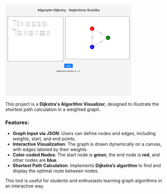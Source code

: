 <img src="GraphDijkstra.jpg" alt="Dijkstra Algorithm">

This project is a **Dijkstra's Algorithm Visualizer**, designed to illustrate the shortest path calculation in a weighted graph.  

### Features:
- **Graph Input via JSON**: Users can define nodes and edges, including weights, start, and end points.  
- **Interactive Visualization**: The graph is drawn dynamically on a canvas, with edges labeled by their weights.  
- **Color-coded Nodes**: The start node is **green**, the end node is **red**, and other nodes are **blue**.  
- **Shortest Path Calculation**: Implements **Dijkstra’s algorithm** to find and display the optimal route between nodes.  

This tool is useful for students and enthusiasts learning graph algorithms in an interactive way.
